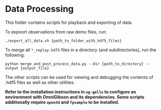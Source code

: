 # Data Processing

This folder contains scripts for playback and exporting of data.

To expoort observations from raw demo files, run:
```
./export_all_data.sh {path_to_folder_with_hdf5_files}
```

To merge all `*_replay.hdf5` files in a directory (and subdirectories), run the following:
```
python merge_and_post_process_data.py --dir {path_to_directory} --output {output_file}
```

The other scripts can be used for viewing and debugging the contents of .hdf5 files as well as other utilities.

**Refer to the installation instructions in `og-gello` to configure an environment with OmniGibson and its dependencies. Some scripts additionally require `open3d` and `fpsample` to be installed.**